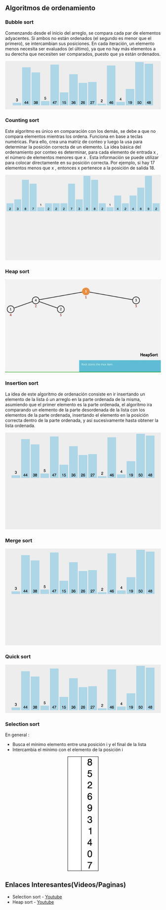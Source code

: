 ## Algoritmos de ordenamiento

### Bubble sort
Comenzando desde el inicio del arreglo, se compara cada par de elementos adyacentes. Si ambos no están ordenados (el segundo es menor que el primero), se intercambian sus posiciones. En cada iteración, un elemento menos necesita ser evaluados (el último), ya que no hay más elementos a su derecha que necesiten ser comparados, puesto que ya están ordenados.

<p align="center">
  <img  src="https://github.com/syordya/CSUNSA-EDA/blob/master/Practica01/images/burbuja.gif">
</p>

### Counting sort
Este algoritmo es único en comparación con los demás, se debe a que no compara elementos mientras los ordena. Funciona en base a teclas numéricas. Para ello, crea una matriz de conteo y luego la usa para determinar la posición correcta de un elemento.
La idea básica del ordenamiento por conteo es determinar, para cada elemento de entrada x , el número de elementos menores que x . Esta información se puede utilizar para colocar directamente en su posición correcta. Por ejemplo, si hay 17 elementos menos que x , entonces x pertenece a la posición de salida 18.
<p align="center">
  <img  src="https://github.com/syordya/CSUNSA-EDA/blob/master/Practica01/images/counting.gif">
</p>

### Heap sort
<p align="center">
  <img  src="https://github.com/syordya/CSUNSA-EDA/blob/master/Practica01/images/heap.gif">
</p>

### Insertion sort
La idea de este algoritmo de ordenación consiste en ir insertando un elemento de la lista ó un arreglo en la parte ordenada de la misma, asumiendo que el primer elemento es la parte ordenada, el algoritmo ira comparando un elemento de la parte desordenada de la lista con los elementos de la parte ordenada, insertando el elemento en la posición correcta dentro de la parte ordenada, y así sucesivamente hasta obtener la lista ordenada.
<p align="center">
  <img  src="https://github.com/syordya/CSUNSA-EDA/blob/master/Practica01/images/insercion.gif">
</p>

### Merge sort

<p align="center">
  <img  src="https://github.com/syordya/CSUNSA-EDA/blob/master/Practica01/images/merge.gif">
</p>

### Quick sort
<p align="center">
  <img  src="https://github.com/syordya/CSUNSA-EDA/blob/master/Practica01/images/quick.gif">
</p>

### Selection sort
En general : 
 - Busca el mínimo elemento entre una posición i y el final de la lista
 - Intercambia el mínimo con el elemento de la posición i
 
 <p align="center">
  <img  src="https://github.com/syordya/CSUNSA-EDA/blob/master/Practica01/images/selection.gif">
</p>

## Enlaces Interesantes(Videos/Paginas)
* Selection sort - [Youtube](https://www.youtube.com/watch?v=GUDLRan2DWM)
* Heap sort - [Youtube](https://www.youtube.com/watch?v=2DmK_H7IdTo)
